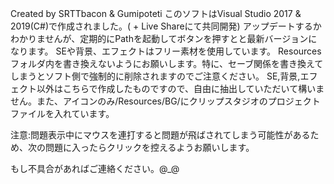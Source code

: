 Created by SRTTbacon & Gumipoteti
このソフトはVisual Studio 2017 & 2019(C#)で作成されました。( + Live Shareにて共同開発)
アップデートするかわかりませんが、定期的にPathを起動してボタンを押すとと最新バージョンになります。
SEや背景、エフェクトはフリー素材を使用しています。
Resourcesフォルダ内を書き換えないようにお願いします。特に、セーブ関係を書き換えてしまうとソフト側で強制的に削除されますのでご注意ください。
SE,背景,エフェクト以外はこちらで作成したものですので、自由に抽出していただいて構いません。また、アイコンのみ/Resources/BG/にクリップスタジオのプロジェクトファイルを入れています。

注意:問題表示中にマウスを連打すると問題が飛ばされてしまう可能性があるため、次の問題に入ったらクリックを控えるようお願いします。

もし不具合があればご連絡ください。@_@
